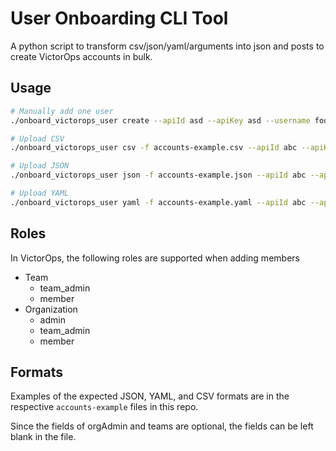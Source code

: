 # User Onboarding CLI Tool
A python script to transform csv/json/yaml/arguments into json and posts to create VictorOps accounts in bulk.

## Usage
```sh
# Manually add one user
./onboard_victorops_user create --apiId asd --apiKey asd --username foo --email foo@bar.gov --firstName foo --lastName bar --phone 1111111111 --orgRole member --teams team1:member,team2:member

# Upload CSV
./onboard_victorops_user csv -f accounts-example.csv --apiId abc --apiKey 123

# Upload JSON
./onboard_victorops_user json -f accounts-example.json --apiId abc --apiKey 123

# Upload YAML
./onboard_victorops_user yaml -f accounts-example.yaml --apiId abc --apiKey 123
```

## Roles
In VictorOps, the following roles are supported when adding members
* Team
    * team_admin
    * member
* Organization
    * admin
    * team_admin
    * member

## Formats
Examples of the expected JSON, YAML, and CSV formats are in the respective `accounts-example` files in this repo.

Since the fields of orgAdmin and teams are optional, the fields can be left blank in the file.
